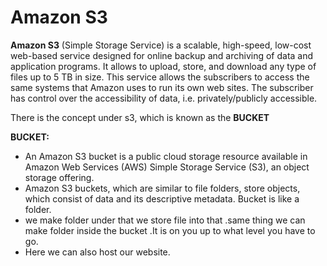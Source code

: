 # **Amazon S3**

**Amazon S3** (Simple Storage Service) is a scalable, high-speed, low-cost web-based service designed for online backup and archiving of data and application programs. It allows to upload, store, and download any type of files up to 5 TB in size. This service allows the subscribers to access the same systems that Amazon uses to run its own web sites. The subscriber has control over the accessibility of data, i.e. privately/publicly accessible.

There is the concept under s3, which is known as the **BUCKET**

**BUCKET:**

- An Amazon S3 bucket is a public cloud storage resource available in Amazon Web Services (AWS) Simple Storage Service (S3), an object storage offering.
- Amazon S3 buckets, which are similar to file folders, store objects, which consist of data and its descriptive metadata. Bucket is like a folder.
- we make folder under that we store file into that .same thing we can make folder inside the bucket .It is on you up to what level you have to go.
- Here we can also host our website.